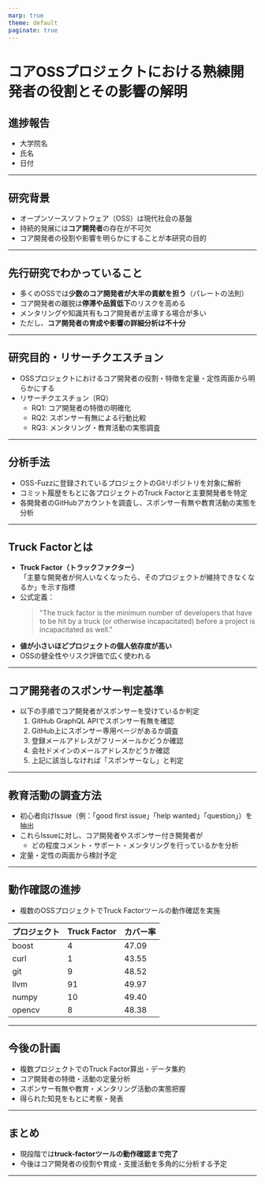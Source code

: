```yaml
---
marp: true
theme: default
paginate: true
---
```


# コアOSSプロジェクトにおける熟練開発者の役割とその影響の解明  
## 進捗報告
- 大学院名
- 氏名
- 日付

---

## 研究背景

- オープンソースソフトウェア（OSS）は現代社会の基盤
- 持続的発展には**コア開発者**の存在が不可欠
- コア開発者の役割や影響を明らかにすることが本研究の目的

---

## 先行研究でわかっていること

- 多くのOSSでは**少数のコア開発者が大半の貢献を担う**（パレートの法則）
- コア開発者の離脱は**停滞や品質低下**のリスクを高める
- メンタリングや知識共有もコア開発者が主導する場合が多い
- ただし、**コア開発者の育成や影響の詳細分析は不十分**

---

## 研究目的・リサーチクエスチョン

- OSSプロジェクトにおけるコア開発者の役割・特徴を定量・定性両面から明らかにする
- リサーチクエスチョン（RQ）
  - RQ1: コア開発者の特徴の明確化
  - RQ2: スポンサー有無による行動比較
  - RQ3: メンタリング・教育活動の実態調査

---

## 分析手法

- OSS-Fuzzに登録されているプロジェクトのGitリポジトリを対象に解析
- コミット履歴をもとに各プロジェクトのTruck Factorと主要開発者を特定
- 各開発者のGitHubアカウントを調査し、スポンサー有無や教育活動の実態を分析

---

## Truck Factorとは

- **Truck Factor（トラックファクター）**  
  「主要な開発者が何人いなくなったら、そのプロジェクトが維持できなくなるか」を示す指標
- 公式定義：  
  > "The truck factor is the minimum number of developers that have to be hit by a truck (or otherwise incapacitated) before a project is incapacitated as well."
- **値が小さいほどプロジェクトの個人依存度が高い**
- OSSの健全性やリスク評価で広く使われる

---

## コア開発者のスポンサー判定基準

- 以下の手順でコア開発者がスポンサーを受けているか判定
  1. GitHub GraphQL APIでスポンサー有無を確認
  2. GitHub上にスポンサー専用ページがあるか調査
  3. 登録メールアドレスがフリーメールかどうか確認
  4. 会社ドメインのメールアドレスかどうか確認
  5. 上記に該当しなければ「スポンサーなし」と判定

---

## 教育活動の調査方法

- 初心者向けIssue（例：「good first issue」「help wanted」「question」）を抽出
- これらIssueに対し、コア開発者やスポンサー付き開発者が
  - どの程度コメント・サポート・メンタリングを行っているかを分析
- 定量・定性の両面から検討予定

---

## 動作確認の進捗

- 複数のOSSプロジェクトでTruck Factorツールの動作確認を実施

| プロジェクト | Truck Factor | カバー率 |
| --- | --- | --- |
| boost | 4 | 47.09 |
| curl | 1 | 43.55 |
| git | 9 | 48.52 |
| llvm | 91 | 49.97 |
| numpy | 10 | 49.40 |
| opencv | 8 | 48.38 |


---

## 今後の計画

- 複数プロジェクトでのTruck Factor算出・データ集約
- コア開発者の特徴・活動の定量分析
- スポンサー有無や教育・メンタリング活動の実態把握
- 得られた知見をもとに考察・発表

---

## まとめ

- 現段階では**truck-factorツールの動作確認まで完了**
- 今後はコア開発者の役割や育成・支援活動を多角的に分析する予定

---
